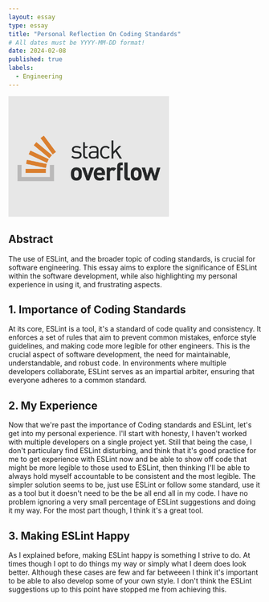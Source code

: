 ```yaml
---
layout: essay
type: essay
title: "Personal Reflection On Coding Standards"
# All dates must be YYYY-MM-DD format!
date: 2024-02-08
published: true
labels:
  - Engineering
---
```

<img width="320px" class="rounded float-start pe-4" src="../img/stackoverflow-1.png">

## Abstract
  The use of ESLint, and the broader topic of coding standards, is crucial for software engineering. This essay aims to explore the significance of ESLint within the software development, while also highlighting my personal experience in using it, and frustrating aspects.

## 1. Importance of Coding Standards
  At its core, ESLint is a tool, it's a standard of code quality and consistency. It enforces a set of rules that aim to prevent common mistakes, enforce style guidelines, and making code more legible for other engineers. This is the crucial aspect of software development, the need for maintainable, understandable, and robust code. In environments where multiple developers collaborate, ESLint serves as an impartial arbiter, ensuring that everyone adheres to a common standard.

## 2. My Experience
  Now that we're past the importance of Coding standards and ESLint, let's get into my personal experience. I'll start with honesty, I haven't worked with multiple developers on a single project yet. Still that being the case, I don't particulary find ESLint disturbing, and think that it's good practice for me to get experience with ESLint now and be able to show off code that might be more legible to those used to ESLint, then thinking I'll be able to always hold myself accountable to be consistent and the most legible. The simpler solution seems to be, just use ESLint or follow some standard, use it as a tool but it doesn't need to be the be all end all in my code. I have no problem ignoring a very small percentage of ESLint suggestions and doing it my way. For the most part though, I think it's a great tool.

## 3. Making ESLint Happy
  As I explained before, making ESLint happy is something I strive to do. At times though I opt to do things my way or simply what I deem does look better. Although these cases are few and far betweeen I think it's important to be able to also develop some of your own style. I don't think the ESLint suggestions up to this point have stopped me from achieving this.





